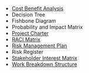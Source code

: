 
- [Cost Benefit Analysis](Cost%20Benefit%20Analysis.md)
- Decision Tree
- Fishbone Diagram 
- Probability and Impact Matrix
- [Project Charter](Project%20Charter.md)
- [RACI Matrix](RACI%20Matrix.md)
- [Risk Management Plan](Risk%20Management%20Plan.md)
- Risk Register
- [Stakeholder Interest Matrix](Stakeholder%20Interest%20Matrix.md)
- [Work Breakdown Structure](Work%20Breakdown%20Structure.md)

